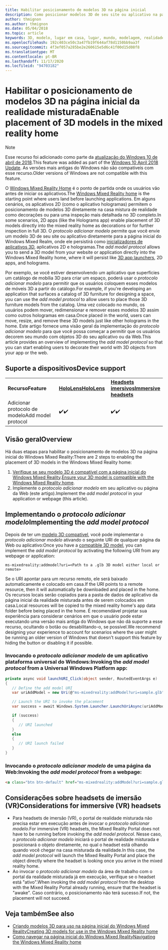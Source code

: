 ```yaml
---
title: Habilitar posicionamento de modelos 3D na página inicial
description: Como posicionar modelos 3D de seu site ou aplicativo na página inicial do Windows Mixed Reality
author: thmignon
ms.author: thmignon
ms.date: 05/04/2018
ms.topic: article
keywords: 3D, modelo, lugar em casa, lugar, mundo, modelagem, realidade misturada, página inicial, Web, aplicativo, headset de realidade misturada, headset de realidade mista do Windows, headset da realidade virtual
ms.openlocfilehash: 192c403ce50c3a47fb19f644af78d1150bb9aa3f
ms.sourcegitcommit: 4f3ef057a285be2e260615e5d6c41f00d15d08f8
ms.translationtype: MT
ms.contentlocale: pt-BR
ms.lasthandoff: 11/17/2020
ms.locfileid: "94703182"
---
```

# <a name="enable-placement-of-3d-models-in-the-mixed-reality-home"></a><span data-ttu-id="da7c2-104">Habilitar o posicionamento de modelos 3D na página inicial da realidade misturada</span><span class="sxs-lookup"><span data-stu-id="da7c2-104">Enable placement of 3D models in the mixed reality home</span></span>

> [!NOTE]
> <span data-ttu-id="da7c2-105">Esse recurso foi adicionado como parte da [atualização do Windows 10 de abril de 2018](https://docs.microsoft.com/windows/mixed-reality/enthusiast-guide/release-notes-april-2018).</span><span class="sxs-lookup"><span data-stu-id="da7c2-105">This feature was added as part of the [Windows 10 April 2018 Update](https://docs.microsoft.com/windows/mixed-reality/enthusiast-guide/release-notes-april-2018).</span></span> <span data-ttu-id="da7c2-106">As versões mais antigas do Windows não são compatíveis com esse recurso.</span><span class="sxs-lookup"><span data-stu-id="da7c2-106">Older versions of Windows are not compatible with this feature.</span></span>

<span data-ttu-id="da7c2-107">O [Windows Mixed Reality Home](../discover/navigating-the-windows-mixed-reality-home.md) é o ponto de partida onde os usuários vão antes de iniciar os aplicativos.</span><span class="sxs-lookup"><span data-stu-id="da7c2-107">The [Windows Mixed Reality home](../discover/navigating-the-windows-mixed-reality-home.md) is the starting point where users land before launching applications.</span></span> <span data-ttu-id="da7c2-108">Em alguns cenários, os aplicativos 2D (como o aplicativo hologramas) permitem o posicionamento de modelos 3D diretamente na casa mistura de realidade como decorações ou para uma inspeção mais detalhada no 3D completo.</span><span class="sxs-lookup"><span data-stu-id="da7c2-108">In some scenarios, 2D apps (like the Holograms app) enable placement of 3D models directly into the mixed reality home as decorations or for further inspection in full 3D.</span></span> <span data-ttu-id="da7c2-109">O *protocolo adicionar modelo* permite que você envie um modelo 3D de seu site ou aplicativo diretamente para a página inicial do Windows Mixed Realm, onde ele persistirá como [inicializadores de aplicativos 3D](3d-app-launcher-design-guidance.md), aplicativos 2D e hologramas.</span><span class="sxs-lookup"><span data-stu-id="da7c2-109">The *add model protocol* allows you to send a 3D model from your website or application directly into the Windows Mixed Reality home, where it will persist like [3D app launchers](3d-app-launcher-design-guidance.md), 2D apps, and holograms.</span></span> 

<span data-ttu-id="da7c2-110">Por exemplo, se você estiver desenvolvendo um aplicativo que superfícies um catálogo de mobília 3D para criar um espaço, poderá usar o *protocolo adicionar modelo* para permitir que os usuários coloquem esses modelos de móveis 3D a partir do catálogo.</span><span class="sxs-lookup"><span data-stu-id="da7c2-110">For example, if you're developing an application that surfaces a catalog of 3D furniture for designing a space, you can use the *add model protocol* to allow users to place those 3D furniture models from the catalog.</span></span> <span data-ttu-id="da7c2-111">Uma vez colocado no mundo, os usuários podem mover, redimensionar e remover esses modelos 3D assim como outros hologramas em casa.</span><span class="sxs-lookup"><span data-stu-id="da7c2-111">Once placed in the world, users can move, resize, and remove these 3D models just like other holograms in the home.</span></span> <span data-ttu-id="da7c2-112">Este artigo fornece uma visão geral da implementação do *protocolo adicionar modelo* para que você possa começar a permitir que os usuários decorem seu mundo com objetos 3D do seu aplicativo ou da Web.</span><span class="sxs-lookup"><span data-stu-id="da7c2-112">This article provides an overview of implementing the *add model protocol* so that you can start enabling users to decorate their world with 3D objects from your app or the web.</span></span>

## <a name="device-support"></a><span data-ttu-id="da7c2-113">Suporte a dispositivos</span><span class="sxs-lookup"><span data-stu-id="da7c2-113">Device support</span></span>

<table>
    <colgroup>
    <col width="33%" />
    <col width="33%" />
    <col width="33%" />
    </colgroup>
    <tr>
        <td><span data-ttu-id="da7c2-114"><strong>Recurso</strong></span><span class="sxs-lookup"><span data-stu-id="da7c2-114"><strong>Feature</strong></span></span></td>
        <td><span data-ttu-id="da7c2-115"><a href="../hololens-hardware-details.md"><strong>HoloLens</strong></a></span><span class="sxs-lookup"><span data-stu-id="da7c2-115"><a href="../hololens-hardware-details.md"><strong>HoloLens</strong></a></span></span></td>
        <td><span data-ttu-id="da7c2-116"><a href="../discover/immersive-headset-hardware-details.md"><strong>Headsets imersivos</strong></a></span><span class="sxs-lookup"><span data-stu-id="da7c2-116"><a href="../discover/immersive-headset-hardware-details.md"><strong>Immersive headsets</strong></a></span></span></td>
    </tr>
     <tr>
        <td><span data-ttu-id="da7c2-117">Adicionar protocolo de modelo</span><span class="sxs-lookup"><span data-stu-id="da7c2-117">Add model protocol</span></span></td>
        <td><span data-ttu-id="da7c2-118">✔️</span><span class="sxs-lookup"><span data-stu-id="da7c2-118">✔️</span></span></td>
        <td><span data-ttu-id="da7c2-119">✔️</span><span class="sxs-lookup"><span data-stu-id="da7c2-119">✔️</span></span></td>
    </tr>
</table>

## <a name="overview"></a><span data-ttu-id="da7c2-120">Visão geral</span><span class="sxs-lookup"><span data-stu-id="da7c2-120">Overview</span></span>

<span data-ttu-id="da7c2-121">Há duas etapas para habilitar o posicionamento de modelos 3D na página inicial do Windows Mixed Reality:</span><span class="sxs-lookup"><span data-stu-id="da7c2-121">There are 2 steps to enabling the placement of 3D models in the Windows Mixed Reality home:</span></span>
1. <span data-ttu-id="da7c2-122">[Verifique se seu modelo 3D é compatível com a página inicial do Windows Mixed Reality](creating-3d-models-for-use-in-the-windows-mixed-reality-home.md).</span><span class="sxs-lookup"><span data-stu-id="da7c2-122">[Ensure your 3D model is compatible with the Windows Mixed Reality home](creating-3d-models-for-use-in-the-windows-mixed-reality-home.md).</span></span>
2. <span data-ttu-id="da7c2-123">Implemente o *protocolo adicionar modelo* em seu aplicativo ou página da Web (este artigo).</span><span class="sxs-lookup"><span data-stu-id="da7c2-123">Implement the *add model protocol* in your application or webpage (this article).</span></span>

## <a name="implementing-the-add-model-protocol"></a><span data-ttu-id="da7c2-124">Implementando o *protocolo adicionar modelo*</span><span class="sxs-lookup"><span data-stu-id="da7c2-124">Implementing the *add model protocol*</span></span>

<span data-ttu-id="da7c2-125">Depois de ter um [modelo 3D compatível](creating-3d-models-for-use-in-the-windows-mixed-reality-home.md), você pode implementar o *protocolo adicionar modelo* ativando o seguinte URI de qualquer página da Web ou aplicativo:</span><span class="sxs-lookup"><span data-stu-id="da7c2-125">Once you have a [compatible 3D model](creating-3d-models-for-use-in-the-windows-mixed-reality-home.md), you can implement the *add model protocol* by activating the following URI from any webpage or application:</span></span>

```
ms-mixedreality:addmodel?uri=<Path to a .glb 3D model either local or remote>
```

<span data-ttu-id="da7c2-126">Se o URI apontar para um recurso remoto, ele será baixado automaticamente e colocado em casa.</span><span class="sxs-lookup"><span data-stu-id="da7c2-126">If the URI points to a remote resource, then it will automatically be downloaded and placed in the home.</span></span> <span data-ttu-id="da7c2-127">Os recursos locais serão copiados para a pasta de dados de aplicativo da página inicial da realidade misturada antes de serem colocados em casa.</span><span class="sxs-lookup"><span data-stu-id="da7c2-127">Local resources will be copied to the mixed reality home's app data folder before being placed in the home.</span></span> <span data-ttu-id="da7c2-128">É recomendável projetar sua experiência para considerar cenários em que o usuário pode estar executando uma versão mais antiga do Windows que não dá suporte a esse recurso, ocultando o botão ou desabilitando-o, se possível.</span><span class="sxs-lookup"><span data-stu-id="da7c2-128">We recommend designing your experience to account for scenarios where the user might be running an older version of Windows that doesn't support this feature by hiding the button or disabling it if possible.</span></span> 

### <a name="invoking-the-add-model-protocol-from-a-universal-windows-platform-app"></a><span data-ttu-id="da7c2-129">Invocando o *protocolo adicionar modelo* de um aplicativo plataforma universal do Windows:</span><span class="sxs-lookup"><span data-stu-id="da7c2-129">Invoking the *add model protocol* from a Universal Windows Platform app:</span></span>

```C#
private async void launchURI_Click(object sender, RoutedEventArgs e)
{
   // Define the add model URI
   var uriAddModel = new Uri(@"ms-mixedreality:addModel?uri=sample.glb");

   // Launch the URI to invoke the placement
   var success = await Windows.System.Launcher.LaunchUriAsync(uriAddModel);

   if (success)
   {
      // URI launched
   }
   else
   {
      // URI launch failed
   }
}
```

### <a name="invoking-the-add-model-protocol-from-a-webpage"></a><span data-ttu-id="da7c2-130">Invocando o *protocolo adicionar modelo* de uma página da Web:</span><span class="sxs-lookup"><span data-stu-id="da7c2-130">Invoking the *add model protocol* from a webpage:</span></span>

```html
<a class="btn btn-default" href="ms-mixedreality:addModel?uri=sample.glb"> Place 3D Model </a>
```

## <a name="considerations-for-immersive-vr-headsets"></a><span data-ttu-id="da7c2-131">Considerações sobre headsets de imersão (VR)</span><span class="sxs-lookup"><span data-stu-id="da7c2-131">Considerations for immersive (VR) headsets</span></span>

* <span data-ttu-id="da7c2-132">Para headsets de imersão (VR), o portal de realidade misturada não precisa estar em execução antes de invocar o *protocolo adicionar modelo*.</span><span class="sxs-lookup"><span data-stu-id="da7c2-132">For immersive (VR) headsets, the Mixed Reality Portal does not have to be running before invoking the *add model protocol*.</span></span> <span data-ttu-id="da7c2-133">Nesse caso, o *protocolo adicionar modelo* iniciará o portal de realidade misturada e posicionará o objeto diretamente, no qual o headset está olhando quando você chegar na casa misturada da realidade.</span><span class="sxs-lookup"><span data-stu-id="da7c2-133">In this case, the *add model protocol* will launch the Mixed Reality Portal and place the object directly where the headset is looking once you arrive in the mixed reality home.</span></span> 
* <span data-ttu-id="da7c2-134">Ao invocar o *protocolo adicionar modelo* da área de trabalho com o portal da realidade misturada já em execução, verifique se o headset está "ativo".</span><span class="sxs-lookup"><span data-stu-id="da7c2-134">When invoking the *add model protocol* from the desktop with the Mixed Reality Portal already running, ensure that the headset is "awake".</span></span> <span data-ttu-id="da7c2-135">Caso contrário, o posicionamento não terá sucesso.</span><span class="sxs-lookup"><span data-stu-id="da7c2-135">If not, the placement will not succeed.</span></span> 

## <a name="see-also"></a><span data-ttu-id="da7c2-136">Veja também</span><span class="sxs-lookup"><span data-stu-id="da7c2-136">See also</span></span>

* [<span data-ttu-id="da7c2-137">Criando modelos 3D para uso na página inicial do Windows Mixed Reality</span><span class="sxs-lookup"><span data-stu-id="da7c2-137">Creating 3D models for use in the Windows Mixed Reality home</span></span>](creating-3d-models-for-use-in-the-windows-mixed-reality-home.md)
* [<span data-ttu-id="da7c2-138">Como navegar na página inicial do Windows Mixed Reality</span><span class="sxs-lookup"><span data-stu-id="da7c2-138">Navigating the Windows Mixed Reality home</span></span>](../discover/navigating-the-windows-mixed-reality-home.md)
